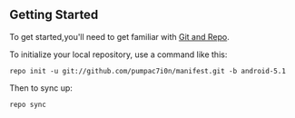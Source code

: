 Getting Started
---------------

To get started,you'll need to get
familiar with [Git and Repo](http://source.android.com/download/using-repo).

To initialize your local repository, use a command like this:

    repo init -u git://github.com/pumpac7i0n/manifest.git -b android-5.1

Then to sync up:

    repo sync

